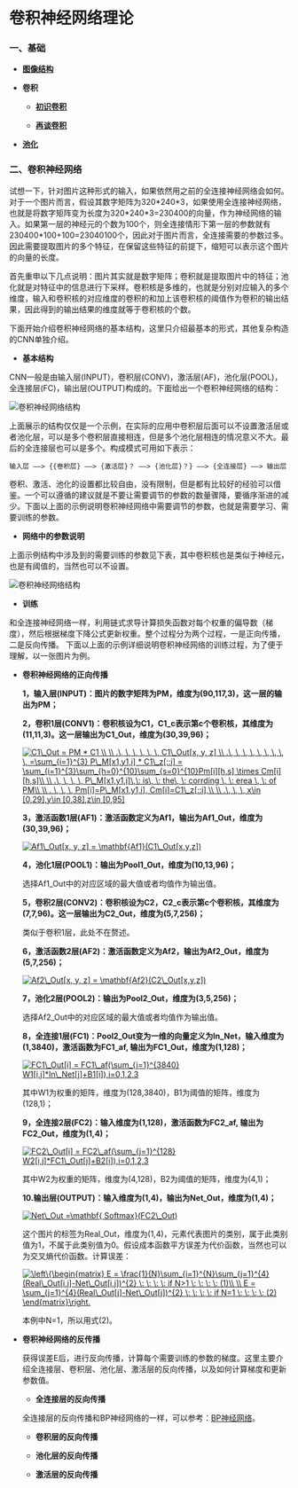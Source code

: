 # 卷积神经网络理论

### 一、基础

* **[图像结构](https://github.com/Anfany/Machine-Learning-for-Beginner-by-Python3/blob/master/CNN/fig.md)**


* **卷积**

    * **[初识卷积](https://github.com/Anfany/Machine-Learning-for-Beginner-by-Python3/blob/master/CNN/convolution.md)**

    * **[再谈卷积](https://github.com/Anfany/Machine-Learning-for-Beginner-by-Python3/blob/master/CNN/convolution2.md)**

* **[池化](https://github.com/Anfany/Machine-Learning-for-Beginner-by-Python3/blob/master/CNN/pooling.md)**

### 二、卷积神经网络

试想一下，针对图片这种形式的输入，如果依然用之前的全连接神经网络会如何。对于一个图片而言，假设其数字矩阵为320\*240\*3，如果使用全连接神经网络，也就是将数字矩阵变为长度为320\*240\*3=230400的向量，作为神经网络的输入。如果第一层的神经元的个数为100个，则全连接情形下第一层的参数就有230400\*100+100=23040100个，因此对于图片而言，全连接需要的参数过多。因此需要提取图片的多个特征，在保留这些特征的前提下，缩短可以表示这个图片的向量的长度。

首先重申以下几点说明：图片其实就是数字矩阵；卷积就是提取图片中的特征；池化就是对特征中的信息进行下采样。卷积核是多维的，也就是分别对应输入的多个维度，输入和卷积核的对应维度的卷积的和加上该卷积核的阈值作为卷积的输出结果，因此得到的输出结果的维度就等于卷积核的个数。

下面开始介绍卷积神经网络的基本结构，这里只介绍最基本的形式，其他复杂构造的CNN单独介绍。



* **基本结构**

CNN一般是由输入层(INPUT)，卷积层(CONV)，激活层(AF)，池化层(POOL)，全连接层(FC)，输出层(OUTPUT)构成的。下面给出一个卷积神经网络的结构：
   
![卷积神经网络结构](https://github.com/Anfany/Machine-Learning-for-Beginner-by-Python3/blob/master/CNN/Cnn/cnn_s.png)
   

上面展示的结构仅仅是一个示例，在实际的应用中卷积层后面可以不设置激活层或者池化层，可以是多个卷积层直接相连，但是多个池化层相连的情况意义不大。最后的全连接层也可以是多个。构成模式可用如下表示：
```
输入层 ——> {{卷积层} ——> {激活层}？ ——> {池化层}？} ——> {全连接层} ——> 输出层
```
卷积、激活、池化的设置都比较自由，没有限制，但是都有比较好的经验可以借鉴。一个可以遵循的建议就是不要让需要调节的参数的数量骤降，要循序渐进的减少。下面以上面的示例说明卷积神经网络中需要调节的参数，也就是需要学习、需要训练的参数。
   
* **网络中的参数说明**   

上面示例结构中涉及到的需要训练的参数见下表，其中卷积核也是类似于神经元，也是有阈值的，当然也可以不设置。

![卷积神经网络结构](https://github.com/Anfany/Machine-Learning-for-Beginner-by-Python3/blob/master/CNN/Cnn/cnn_papng.png)
   
* **训练**      

和全连接神经网络一样，利用链式求导计算损失函数对每个权重的偏导数（梯度），然后根据梯度下降公式更新权重。整个过程分为两个过程，一是正向传播，二是反向传播。 下面以上面的示例详细说明卷积神经网络的训练过程，为了便于理解，以一张图片为例。
  

   + **卷积神经网络的正向传播**
     
     **1，输入层(INPUT)：图片的数字矩阵为PM，维度为(90,117,3)，这一层的输出为PM；**
     
     **2，卷积1层(CONV1)：卷积核设为C1，C1_c表示第c个卷积核，其维度为(11,11,3)。这一层输出为C1_Out，维度为(30,39,96)；**
     
        <a href="https://www.codecogs.com/eqnedit.php?latex=C1\_Out&space;=&space;PM&space;*&space;C1&space;\\&space;\\&space;.\,&space;\,&space;\,&space;\,&space;\,&space;\,&space;C1\_Out[x,&space;y,&space;z]&space;\\&space;.\,&space;\,&space;\,&space;\,&space;\,&space;\,&space;\,&space;\,&space;\,&space;=\sum_{i=1}^{3}&space;P\_M[x1,y1,i]&space;*&space;C1\_z[::i]&space;=&space;\sum_{i=1}^{3}\sum_{h=0}^{10}\sum_{s=0}^{10}Pm[i][h,s]&space;\times&space;Cm[i][h,s]\\&space;\\&space;.\,&space;\,&space;\,&space;\,&space;P\_M[x1,y1,i]\,\:&space;is\,&space;\:&space;the\,&space;\:&space;corrding&space;\,&space;\:&space;erea&space;\,&space;\:&space;of&space;PM\\&space;\\&space;.&space;\,&space;\,&space;\,&space;Pm[i]=P\_M[x1,y1,i],&space;Cm[i]=C1\_z[::i],\\&space;\\&space;.\,&space;\,&space;\,&space;x\in&space;[0,29],y\in&space;[0,38],z\in&space;[0,95]" target="_blank"><img src="https://latex.codecogs.com/gif.latex?C1\_Out&space;=&space;PM&space;*&space;C1&space;\\&space;\\&space;.\,&space;\,&space;\,&space;\,&space;\,&space;\,&space;C1\_Out[x,&space;y,&space;z]&space;\\&space;.\,&space;\,&space;\,&space;\,&space;\,&space;\,&space;\,&space;\,&space;\,&space;=\sum_{i=1}^{3}&space;P\_M[x1,y1,i]&space;*&space;C1\_z[::i]&space;=&space;\sum_{i=1}^{3}\sum_{h=0}^{10}\sum_{s=0}^{10}Pm[i][h,s]&space;\times&space;Cm[i][h,s]\\&space;\\&space;.\,&space;\,&space;\,&space;\,&space;P\_M[x1,y1,i]\,\:&space;is\,&space;\:&space;the\,&space;\:&space;corrding&space;\,&space;\:&space;erea&space;\,&space;\:&space;of&space;PM\\&space;\\&space;.&space;\,&space;\,&space;\,&space;Pm[i]=P\_M[x1,y1,i],&space;Cm[i]=C1\_z[::i],\\&space;\\&space;.\,&space;\,&space;\,&space;x\in&space;[0,29],y\in&space;[0,38],z\in&space;[0,95]" title="C1\_Out = PM * C1 \\ \\ .\, \, \, \, \, \, C1\_Out[x, y, z] \\ .\, \, \, \, \, \, \, \, \, =\sum_{i=1}^{3} P\_M[x1,y1,i] * C1\_z[::i] = \sum_{i=1}^{3}\sum_{h=0}^{10}\sum_{s=0}^{10}Pm[i][h,s] \times Cm[i][h,s]\\ \\ .\, \, \, \, P\_M[x1,y1,i]\,\: is\, \: the\, \: corrding \, \: erea \, \: of PM\\ \\ . \, \, \, Pm[i]=P\_M[x1,y1,i], Cm[i]=C1\_z[::i],\\ \\ .\, \, \, x\in [0,29],y\in [0,38],z\in [0,95]" /></a>
     
     
     **3，激活函数1层(AF1)：激活函数定义为Af1，输出为Af1_Out，维度为(30,39,96)；**
     
        <a href="https://www.codecogs.com/eqnedit.php?latex=Af1\_Out[x,&space;y,&space;z]&space;=&space;\mathbf{Af1}(C1\_Out[x,y,z])" target="_blank"><img src="https://latex.codecogs.com/gif.latex?Af1\_Out[x,&space;y,&space;z]&space;=&space;\mathbf{Af1}(C1\_Out[x,y,z])" title="Af1\_Out[x, y, z] = \mathbf{Af1}(C1\_Out[x,y,z])" /></a>
     
     **4，池化1层(POOL1)：输出为Pool1_Out，维度为(10,13,96)；**
     
        选择Af1_Out中的对应区域的最大值或者均值作为输出值。
     
     
     **5，卷积2层(CONV2)：卷积核设为C2，C2_c表示第c个卷积核，其维度为(7,7,96)。这一层输出为C2_Out，维度为(5,7,256)；**
     
        类似于卷积1层，此处不在赘述。
   
     **6，激活函数2层(AF2)：激活函数定义为Af2，输出为Af2_Out，维度为(5,7,256)；**
     
        <a href="https://www.codecogs.com/eqnedit.php?latex=Af2\_Out[x,&space;y,&space;z]&space;=&space;\mathbf{Af2}(C2\_Out[x,y,z])" target="_blank"><img src="https://latex.codecogs.com/gif.latex?Af2\_Out[x,&space;y,&space;z]&space;=&space;\mathbf{Af2}(C2\_Out[x,y,z])" title="Af2\_Out[x, y, z] = \mathbf{Af2}(C2\_Out[x,y,z])" /></a>
     
     **7，池化2层(POOL2)：输出为Pool2_Out，维度为(3,5,256)；**
     
        选择Af2_Out中的对应区域的最大值或者均值作为输出值。
     
     **8，全连接1层(FC1)：Pool2_Out变为一维的向量定义为In_Net，输入维度为(1,3840)，激活函数为FC1_af, 输出为FC1_Out，维度为(1,128)；**
     
        <a href="https://www.codecogs.com/eqnedit.php?latex=FC1\_Out[i]&space;=&space;FC1\_af(\sum_{j=1}^{3840}&space;W1[i,j]*In\_Net[j]&plus;B1[i]),i=0,1,2,3" target="_blank"><img src="https://latex.codecogs.com/gif.latex?FC1\_Out[i]&space;=&space;FC1\_af(\sum_{j=1}^{3840}&space;W1[i,j]*In\_Net[j]&plus;B1[i]),i=0,1,2,3" title="FC1\_Out[i] = FC1\_af(\sum_{j=1}^{3840} W1[i,j]*In\_Net[j]+B1[i]),i=0,1,2,3" /></a>
     
       其中W1为权重的矩阵，维度为(128,3840)，B1为阈值的矩阵，维度为(128,1)；
   
     **9，全连接2层(FC2)：输入维度为(1,128)，激活函数为FC2_af, 输出为FC2_Out，维度为(1,4)；**
     
     <a href="https://www.codecogs.com/eqnedit.php?latex=FC2\_Out[i]&space;=&space;FC2\_af(\sum_{j=1}^{128}&space;W2[i,j]*FC1\_Out[j]&plus;B2[i])" target="_blank"><img src="https://latex.codecogs.com/gif.latex?FC2\_Out[i]&space;=&space;FC2\_af(\sum_{j=1}^{128}&space;W2[i,j]*FC1\_Out[j]&plus;B2[i])" title="FC2\_Out[i] = FC2\_af(\sum_{j=1}^{128} W2[i,j]*FC1\_Out[j]+B2[i]),i=0,1,2,3" /></a>
   
     
     其中W2为权重的矩阵，维度为(4,128)，B2为阈值的矩阵，维度为(4,1)；
     
     **10.输出层(OUTPUT)：输入维度为(1,4)，输出为Net_Out，维度为(1,4)；**
     
       <a href="https://www.codecogs.com/eqnedit.php?latex=Net\_Out&space;=\mathbf{&space;Softmax}(FC2\_Out)" target="_blank"><img src="https://latex.codecogs.com/gif.latex?Net\_Out&space;=\mathbf{&space;Softmax}(FC2\_Out)" title="Net\_Out =\mathbf{ Softmax}(FC2\_Out)" /></a>
     
     这个图片的标签为Real_Out，维度为(1,4)，元素代表图片的类别，属于此类别值为1，不属于此类别值为0。假设成本函数平方误差为代价函数，当然也可以为交叉熵代价函数。计算误差：
     
     <a href="https://www.codecogs.com/eqnedit.php?latex=\left\{\begin{matrix}&space;E&space;=&space;\frac{1}{N}\sum_{i=1}^{N}\sum_{j=1}^{4}(Real\_Out[i,j]-Net\_Out[i,j])^{2}&space;\:&space;\:&space;\:&space;\:&space;if&space;N>1&space;\:&space;\:&space;\:&space;\:&space;(1)\\&space;\\&space;E&space;=&space;\sum_{j=1}^{4}(Real\_Out[j]-Net\_Out[j])^{2}&space;\:&space;\:&space;\:&space;\:&space;if&space;N=1&space;\:&space;\:&space;\:&space;\:&space;(2)&space;\end{matrix}\right." target="_blank"><img src="https://latex.codecogs.com/gif.latex?\left\{\begin{matrix}&space;E&space;=&space;\frac{1}{N}\sum_{i=1}^{N}\sum_{j=1}^{4}(Real\_Out[i,j]-Net\_Out[i,j])^{2}&space;\:&space;\:&space;\:&space;\:&space;if&space;N>1&space;\:&space;\:&space;\:&space;\:&space;(1)\\&space;\\&space;E&space;=&space;\sum_{j=1}^{4}(Real\_Out[j]-Net\_Out[j])^{2}&space;\:&space;\:&space;\:&space;\:&space;if&space;N=1&space;\:&space;\:&space;\:&space;\:&space;(2)&space;\end{matrix}\right." title="\left\{\begin{matrix} E = \frac{1}{N}\sum_{i=1}^{N}\sum_{j=1}^{4}(Real\_Out[i,j]-Net\_Out[i,j])^{2} \: \: \: \: if N>1 \: \: \: \: (1)\\ \\ E = \sum_{j=1}^{4}(Real\_Out[j]-Net\_Out[j])^{2} \: \: \: \: if N=1 \: \: \: \: (2) \end{matrix}\right." /></a>
     
     本例中N=1，所以用式(2)。
     
    
   +  **卷积神经网络的反传播**
     
      获得误差E后，进行反向传播，计算每个需要训练的参数的梯度。这里主要介绍全连接层、卷积层、池化层、激活层的反向传播，以及如何计算梯度和更新参数值。
     
      + **全连接层的反向传播**
      
      全连接层的反向传播和BP神经网络的一样，可以参考：[BP神经网络](https://github.com/Anfany/Machine-Learning-for-Beginner-by-Python3/blob/master/BPNN/readme.md)。
       
      + **卷积层的反向传播**
      
      
      
      
      
      
       
      + **池化层的反向传播**
              
      + **激活层的反向传播**


   








